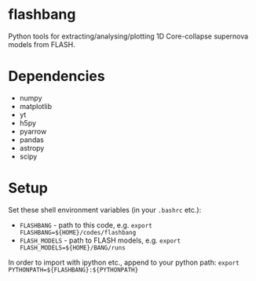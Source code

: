 # flashbang
Python tools for extracting/analysing/plotting 1D Core-collapse supernova models from FLASH.

# Dependencies
* numpy
* matplotlib
* yt
* h5py
* pyarrow
* pandas
* astropy
* scipy

# Setup
Set these shell environment variables (in your `.bashrc` etc.):
* `FLASHBANG` - path to this code, e.g. `export FLASHBANG=${HOME}/codes/flashbang`
* `FLASH_MODELS` - path to FLASH models, e.g. `export FLASH_MODELS=${HOME}/BANG/runs`

In order to import with ipython etc., append to your python path: `export PYTHONPATH=${FLASHBANG}:${PYTHONPATH}`
